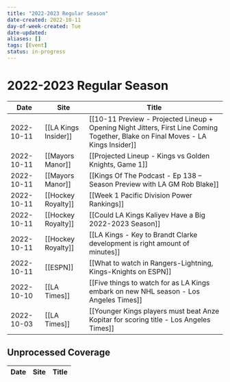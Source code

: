 ```yaml
---
title: "2022-2023 Regular Season"
date-created: 2022-10-11
day-of-week-created: Tue
date-updated: 
aliases: []
tags: [Event]
status: in-progress
---
```


# 2022-2023 Regular Season

Date | Site | Title
---|---|---
2022-10-11 | [[LA Kings Insider]] | [[10-11 Preview - Projected Lineup + Opening Night Jitters, First Line Coming Together, Blake on Final Moves - LA Kings Insider]]
2022-10-11 | [[Mayors Manor]] | [[Projected Lineup - Kings vs Golden Knights, Game 1]]
2022-10-11 | [[Mayors Manor]] | [[Kings Of The Podcast - Ep 138 – Season Preview with LA GM Rob Blake]]
2022-10-11 | [[Hockey Royalty]] | [[Week 1 Pacific Division Power Rankings]]
2022-10-11 | [[Hockey Royalty]] | [[Could LA Kings Kaliyev Have a Big 2022-2023 Season]]
2022-10-11 | [[Hockey Royalty]] | [[LA Kings - Key to Brandt Clarke development is right amount of minutes]]
2022-10-11 | [[ESPN]] | [[What to watch in Rangers-Lightning, Kings-Knights on ESPN]]
2022-10-10 | [[LA Times]] | [[Five things to watch for as LA Kings embark on new NHL season - Los Angeles Times]]
2022-10-03 | [[LA Times]] | [[Younger Kings players must beat Anze Kopitar for scoring title - Los Angeles Times]]




## Unprocessed Coverage
Date | Site | Title
---|---|---

